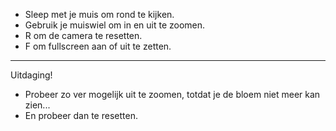 - Sleep met je muis om rond te kijken.
- Gebruik je muiswiel om in en uit te zoomen.
- R om de camera te resetten.
- F om fullscreen aan of uit te zetten.
---
Uitdaging!
- Probeer zo ver mogelijk uit te zoomen, totdat je de bloem niet meer kan zien...
- En probeer dan te resetten.